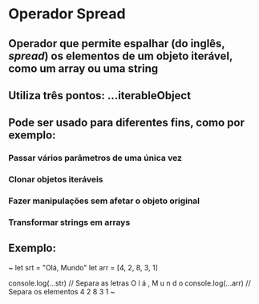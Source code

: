 # Operador Spread

## Operador que permite espalhar (do inglês, *spread*) os elementos de um objeto iterável, como um array ou uma string

## Utiliza três pontos: **...iterableObject**

## Pode ser usado para diferentes fins, como por exemplo:
### Passar vários parâmetros de uma única vez
### Clonar objetos iteráveis
### Fazer manipulações sem afetar o objeto original
### Transformar strings em arrays

## Exemplo:
~ let srt = "Olá, Mundo"
let arr = [4, 2, 8, 3, 1]

console.log(...str) // Separa as letras O l á ,   M u n d o
console.log(...arr) // Separa os elementos 4 2 8 3 1 ~